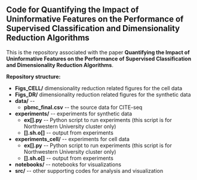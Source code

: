 
## Code for Quantifying the Impact of Uninformative Features on the Performance of Supervised Classification and Dimensionality Reduction Algorithms <br/>

This is the repository associated with the paper **Quantifying the Impact of Uninformative Features on the Performance of Supervised Classification and Dimensionality Reduction Algorithms**.<br/>

**Repository structure:** <br/>

* **Figs_CELL/** dimensionality reduction related figures for the cell data
* **Figs_DR/** dimensionality reduction related figures for the synthetic data 
* **data/** -- 
    * **pbmc_final.csv** -- the source data for CITE-seq 
* **experiments/** -- experiments for synthetic data
   * **ex[].py** -- Python script to run experiments (this script is for Northwestern University cluster only)
   * **[].sh.o[]** -- output from experiments
* **experiments_cell/** -- experiments for cell data
   * **ex[].py** -- Python script to run experiments (this script is for Northwestern University cluster only)
   * **[].sh.o[]** -- output from experiments 
* **notebooks/** -- notebooks for visualizations 
* **src/** -- other supporting codes for analysis and visualization

